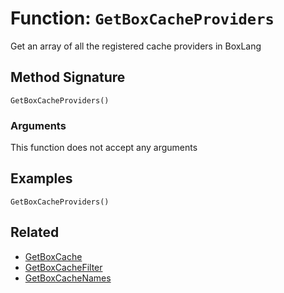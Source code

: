 [comment]: # (Note: This documentation is generated dynamically in the build process.  To modify the contents, change the javadoc on the _invoke method of the BIF class)

# Function: `GetBoxCacheProviders`

Get an array of all the registered cache providers in BoxLang

## Method Signature
```
GetBoxCacheProviders()
```
### Arguments
This function does not accept any arguments

## Examples

```
GetBoxCacheProviders()
```

## Related
  * [GetBoxCache](./GetBoxCache.md)
  * [GetBoxCacheFilter](./GetBoxCacheFilter.md)
  * [GetBoxCacheNames](./GetBoxCacheNames.md)
